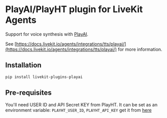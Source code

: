 # PlayAI/PlayHT plugin for LiveKit Agents

Support for voice synthesis with [PlayAI](https://play.ai/).

See [https://docs.livekit.io/agents/integrations/tts/playai/](https://docs.livekit.io/agents/integrations/tts/playai/) for more information.

## Installation

```bash
pip install livekit-plugins-playai
```

## Pre-requisites

You'll need USER ID and API Secret KEY from PlayHT. It can be set as an environment variable: `PLAYHT_USER_ID`, `PLAYHT_API_KEY` get it from [here](https://play.ht/studio/api-access)
